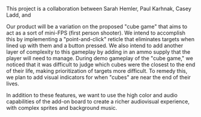 This project is a collaboration between Sarah Hemler, Paul Karhnak, Casey Ladd, and 

Our product will be a variation on the proposed "cube game" that aims to act as a sort of mini-FPS (first person shooter). We intend to accomplish this by implementing a "point-and-click" reticle that eliminates targets when lined up with them and a button pressed. We also intend to add another layer of complexity to this gameplay by adding in an ammo supply that the player will need to manage. During demo gameplay of the "cube game," we noticed that it was difficult to judge which cubes were the closest to the end of their life, making prioritization of targets more difficult. To remedy this, we plan to add visual indicators for when "cubes" are near the end of their lives.

In addition to these features, we want to use the high color and audio capabilities of the add-on board to create a richer audiovisual experience, with complex sprites and background music.
